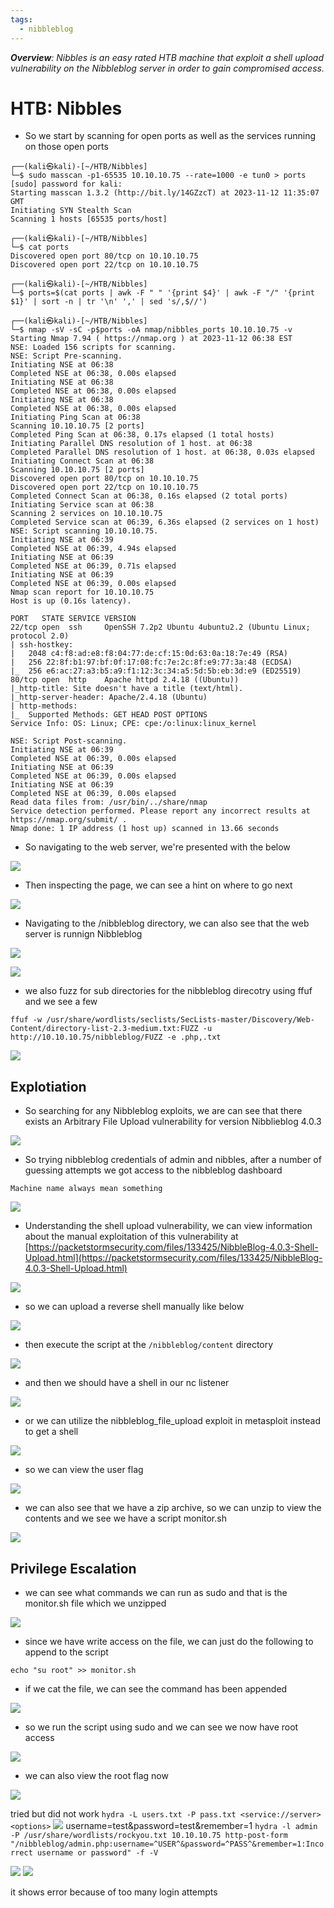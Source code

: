 ```yaml
---
tags:
  - nibbleblog
---
```

***Overview**: Nibbles is an easy rated HTB machine that exploit a shell upload vulnerability on the Nibbleblog server in order to gain compromised access.*
# HTB: Nibbles

- So we start by scanning for open ports as well as the services running on those open ports

```shell
┌──(kali㉿kali)-[~/HTB/Nibbles]
└─$ sudo masscan -p1-65535 10.10.10.75 --rate=1000 -e tun0 > ports
[sudo] password for kali: 
Starting masscan 1.3.2 (http://bit.ly/14GZzcT) at 2023-11-12 11:35:07 GMT
Initiating SYN Stealth Scan
Scanning 1 hosts [65535 ports/host]
                                                                                                                                                                       
┌──(kali㉿kali)-[~/HTB/Nibbles]
└─$ cat ports 
Discovered open port 80/tcp on 10.10.10.75                                     
Discovered open port 22/tcp on 10.10.10.75                                     
                                                                                                                                                                       
┌──(kali㉿kali)-[~/HTB/Nibbles]
└─$ ports=$(cat ports | awk -F " " '{print $4}' | awk -F "/" '{print $1}' | sort -n | tr '\n' ',' | sed 's/,$//')
                                                                                                                                                                       
┌──(kali㉿kali)-[~/HTB/Nibbles]
└─$ nmap -sV -sC -p$ports -oA nmap/nibbles_ports 10.10.10.75 -v
Starting Nmap 7.94 ( https://nmap.org ) at 2023-11-12 06:38 EST
NSE: Loaded 156 scripts for scanning.
NSE: Script Pre-scanning.
Initiating NSE at 06:38
Completed NSE at 06:38, 0.00s elapsed
Initiating NSE at 06:38
Completed NSE at 06:38, 0.00s elapsed
Initiating NSE at 06:38
Completed NSE at 06:38, 0.00s elapsed
Initiating Ping Scan at 06:38
Scanning 10.10.10.75 [2 ports]
Completed Ping Scan at 06:38, 0.17s elapsed (1 total hosts)
Initiating Parallel DNS resolution of 1 host. at 06:38
Completed Parallel DNS resolution of 1 host. at 06:38, 0.03s elapsed
Initiating Connect Scan at 06:38
Scanning 10.10.10.75 [2 ports]
Discovered open port 80/tcp on 10.10.10.75
Discovered open port 22/tcp on 10.10.10.75
Completed Connect Scan at 06:38, 0.16s elapsed (2 total ports)
Initiating Service scan at 06:38
Scanning 2 services on 10.10.10.75
Completed Service scan at 06:39, 6.36s elapsed (2 services on 1 host)
NSE: Script scanning 10.10.10.75.
Initiating NSE at 06:39
Completed NSE at 06:39, 4.94s elapsed
Initiating NSE at 06:39
Completed NSE at 06:39, 0.71s elapsed
Initiating NSE at 06:39
Completed NSE at 06:39, 0.00s elapsed
Nmap scan report for 10.10.10.75
Host is up (0.16s latency).

PORT   STATE SERVICE VERSION
22/tcp open  ssh     OpenSSH 7.2p2 Ubuntu 4ubuntu2.2 (Ubuntu Linux; protocol 2.0)
| ssh-hostkey: 
|   2048 c4:f8:ad:e8:f8:04:77:de:cf:15:0d:63:0a:18:7e:49 (RSA)
|   256 22:8f:b1:97:bf:0f:17:08:fc:7e:2c:8f:e9:77:3a:48 (ECDSA)
|_  256 e6:ac:27:a3:b5:a9:f1:12:3c:34:a5:5d:5b:eb:3d:e9 (ED25519)
80/tcp open  http    Apache httpd 2.4.18 ((Ubuntu))
|_http-title: Site doesn't have a title (text/html).
|_http-server-header: Apache/2.4.18 (Ubuntu)
| http-methods: 
|_  Supported Methods: GET HEAD POST OPTIONS
Service Info: OS: Linux; CPE: cpe:/o:linux:linux_kernel

NSE: Script Post-scanning.
Initiating NSE at 06:39
Completed NSE at 06:39, 0.00s elapsed
Initiating NSE at 06:39
Completed NSE at 06:39, 0.00s elapsed
Initiating NSE at 06:39
Completed NSE at 06:39, 0.00s elapsed
Read data files from: /usr/bin/../share/nmap
Service detection performed. Please report any incorrect results at https://nmap.org/submit/ .
Nmap done: 1 IP address (1 host up) scanned in 13.66 seconds

```

- So navigating to the web server, we're presented with the below

![](assets/Nibbles_assets/Pasted%20image%2020231112123726.png)

- Then inspecting the page, we can see a hint on where to go next

![](assets/Nibbles_assets/Pasted%20image%2020231112123623.png)

- Navigating to the /nibbleblog directory, we can also see that the web server is runnign Nibbleblog


![](assets/Nibbles_assets/Pasted%20image%2020231112123757.png)

![](assets/Nibbles_assets/Pasted%20image%2020231112123940.png)

- we also fuzz for sub directories for the nibbleblog direcotry using ffuf and we see a few

```shell
ffuf -w /usr/share/wordlists/seclists/SecLists-master/Discovery/Web-Content/directory-list-2.3-medium.txt:FUZZ -u http://10.10.10.75/nibbleblog/FUZZ -e .php,.txt
```

![](assets/Nibbles_assets/Pasted%20image%2020231112125835.png)

## Explotiation

- So searching for any Nibbleblog exploits, we are can see that there exists an Arbitrary File Upload vulnerability for version Nibblieblog 4.0.3

![](assets/Nibbles_assets/Pasted%20image%2020231112124839.png)

- So trying  nibbleblog credentials of admin and nibbles, after a number of guessing attempts we got access to the nibbleblog dashboard

```ad-note
Machine name always mean something
```

![](assets/Nibbles_assets/Pasted%20image%2020231112133849.png)

- Understanding the shell upload vulnerability, we can view information about the manual exploitation of this vulnerability at [https://packetstormsecurity.com/files/133425/NibbleBlog-4.0.3-Shell-Upload.html](https://packetstormsecurity.com/files/133425/NibbleBlog-4.0.3-Shell-Upload.html)

![](assets/Nibbles_assets/Pasted%20image%2020231112155724.png)

- so we can upload a reverse shell manually like below

![](assets/Nibbles_assets/Pasted%20image%2020231112143448.png)

- then execute the script at the `/nibbleblog/content` directory 

![](assets/Nibbles_assets/Pasted%20image%2020231112153028.png)

- and then we should have a shell in our nc listener

![](assets/Nibbles_assets/Pasted%20image%2020231112153055.png)

- or we can utilize the nibbleblog_file_upload exploit in metasploit instead to get a shell

![](assets/Nibbles_assets/Pasted%20image%2020231112154047.png)

- so we can view the user flag

![](assets/Nibbles_assets/Pasted%20image%2020231112154236.png)

- we can also see that we have a zip archive, so we can unzip to view the contents and we see we have a script monitor.sh

![](assets/Nibbles_assets/Pasted%20image%2020231112154620.png)

## Privilege Escalation
- we can see what commands we can run as sudo and that is the monitor.sh file which we unzipped

![](assets/Nibbles_assets/Pasted%20image%2020231112154430.png)

- since we have write access on the file, we can just do the following to append to the script

```
echo "su root" >> monitor.sh
```

- if we cat the file, we can see the command has been appended

![](assets/Nibbles_assets/Pasted%20image%2020231112155157.png)

- so we run the script using sudo and we can see we now have root access

![](assets/Nibbles_assets/Pasted%20image%2020231112155223.png)

- we can also view the root flag now

![](assets/Nibbles_assets/Pasted%20image%2020231112155412.png)





tried but did not work
`hydra -L users.txt -P pass.txt <service://server> <options>`
![](assets/Nibbles_assets/Pasted%20image%2020231112131017.png)
username=test&password=test&remember=1
`hydra -l admin  -P /usr/share/wordlists/rockyou.txt 10.10.10.75 http-post-form "/nibbleblog/admin.php:username=^USER^&password=^PASS^&remember=1:Incorrect username or password" -f -V`

![](assets/Nibbles_assets/Pasted%20image%2020231112131746.png)
![](assets/Nibbles_assets/Pasted%20image%2020231112131758.png)

it shows error because of too many login attempts
